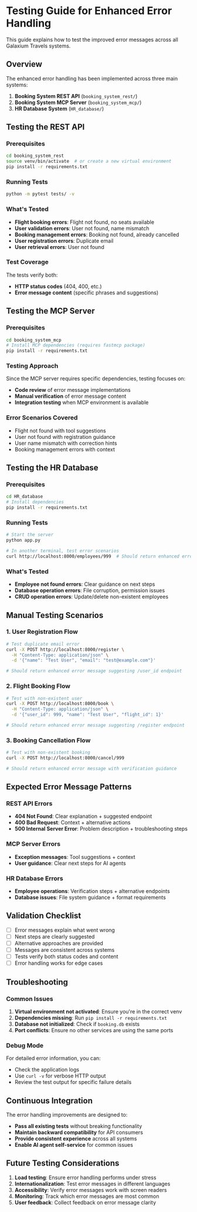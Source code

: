 # Testing Guide for Enhanced Error Handling

This guide explains how to test the improved error messages across all Galaxium Travels systems.

## Overview

The enhanced error handling has been implemented across three main systems:
1. **Booking System REST API** (`booking_system_rest/`)
2. **Booking System MCP Server** (`booking_system_mcp/`)
3. **HR Database System** (`HR_database/`)

## Testing the REST API

### Prerequisites
```bash
cd booking_system_rest
source venv/bin/activate  # or create a new virtual environment
pip install -r requirements.txt
```

### Running Tests
```bash
python -m pytest tests/ -v
```

### What's Tested
- **Flight booking errors**: Flight not found, no seats available
- **User validation errors**: User not found, name mismatch
- **Booking management errors**: Booking not found, already cancelled
- **User registration errors**: Duplicate email
- **User retrieval errors**: User not found

### Test Coverage
The tests verify both:
- **HTTP status codes** (404, 400, etc.)
- **Error message content** (specific phrases and suggestions)

## Testing the MCP Server

### Prerequisites
```bash
cd booking_system_mcp
# Install MCP dependencies (requires fastmcp package)
pip install -r requirements.txt
```

### Testing Approach
Since the MCP server requires specific dependencies, testing focuses on:
- **Code review** of error message implementations
- **Manual verification** of error message content
- **Integration testing** when MCP environment is available

### Error Scenarios Covered
- Flight not found with tool suggestions
- User not found with registration guidance
- User name mismatch with correction hints
- Booking management errors with context

## Testing the HR Database

### Prerequisites
```bash
cd HR_database
# Install dependencies
pip install -r requirements.txt
```

### Running Tests
```bash
# Start the server
python app.py

# In another terminal, test error scenarios
curl http://localhost:8000/employees/999  # Should return enhanced error
```

### What's Tested
- **Employee not found errors**: Clear guidance on next steps
- **Database operation errors**: File corruption, permission issues
- **CRUD operation errors**: Update/delete non-existent employees

## Manual Testing Scenarios

### 1. User Registration Flow
```bash
# Test duplicate email error
curl -X POST http://localhost:8000/register \
  -H "Content-Type: application/json" \
  -d '{"name": "Test User", "email": "test@example.com"}'

# Should return enhanced error message suggesting /user_id endpoint
```

### 2. Flight Booking Flow
```bash
# Test with non-existent user
curl -X POST http://localhost:8000/book \
  -H "Content-Type: application/json" \
  -d '{"user_id": 999, "name": "Test User", "flight_id": 1}'

# Should return enhanced error message suggesting /register endpoint
```

### 3. Booking Cancellation Flow
```bash
# Test with non-existent booking
curl -X POST http://localhost:8000/cancel/999

# Should return enhanced error message with verification guidance
```

## Expected Error Message Patterns

### REST API Errors
- **404 Not Found**: Clear explanation + suggested endpoint
- **400 Bad Request**: Context + alternative actions
- **500 Internal Server Error**: Problem description + troubleshooting steps

### MCP Server Errors
- **Exception messages**: Tool suggestions + context
- **User guidance**: Clear next steps for AI agents

### HR Database Errors
- **Employee operations**: Verification steps + alternative endpoints
- **Database issues**: File system guidance + format requirements

## Validation Checklist

- [ ] Error messages explain what went wrong
- [ ] Next steps are clearly suggested
- [ ] Alternative approaches are provided
- [ ] Messages are consistent across systems
- [ ] Tests verify both status codes and content
- [ ] Error handling works for edge cases

## Troubleshooting

### Common Issues
1. **Virtual environment not activated**: Ensure you're in the correct venv
2. **Dependencies missing**: Run `pip install -r requirements.txt`
3. **Database not initialized**: Check if `booking.db` exists
4. **Port conflicts**: Ensure no other services are using the same ports

### Debug Mode
For detailed error information, you can:
- Check the application logs
- Use `curl -v` for verbose HTTP output
- Review the test output for specific failure details

## Continuous Integration

The error handling improvements are designed to:
- **Pass all existing tests** without breaking functionality
- **Maintain backward compatibility** for API consumers
- **Provide consistent experience** across all systems
- **Enable AI agent self-service** for common issues

## Future Testing Considerations

1. **Load testing**: Ensure error handling performs under stress
2. **Internationalization**: Test error messages in different languages
3. **Accessibility**: Verify error messages work with screen readers
4. **Monitoring**: Track which error messages are most common
5. **User feedback**: Collect feedback on error message clarity
